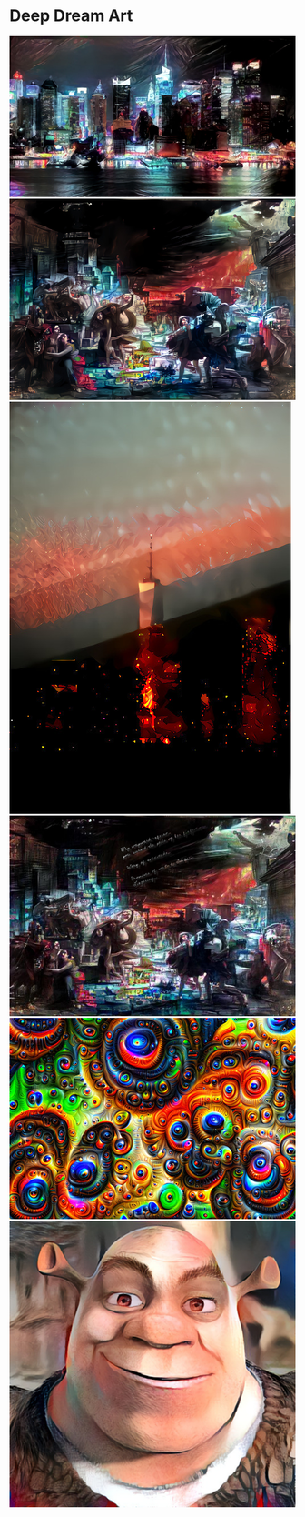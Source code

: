 # Deep Dream Art
<img src="https://github.com/anton96vice/Portfolio_2.0/blob/master/deepdreamart/17140412f855c0c058830817577b11557cfb06dc.jpg"/> 
<img src="https://github.com/anton96vice/Portfolio_2.0/blob/master/deepdreamart/5491970e505248b375908861a022246d33574e73.jpg"/> 
<img src="https://github.com/anton96vice/Portfolio_2.0/blob/master/deepdreamart/9cfa44d6ffff6f21b22a9058af66ad94f4715d52.jpg" /> 
<img src="https://github.com/anton96vice/Portfolio_2.0/blob/master/deepdreamart/b359104153945c9f13bf76047cb8e9e5a23cdad3%20(1).jpg" /> 
<img src="https://github.com/anton96vice/Portfolio_2.0/blob/master/deepdreamart/d8616295ad8d4ecbcd9d7c02439cf86ac2109afb.jpg" /> 
<img src="https://github.com/anton96vice/Portfolio_2.0/blob/master/deepdreamart/f63165199d2414caa1a446792f90a5c7ade45955.jpg" /> 
